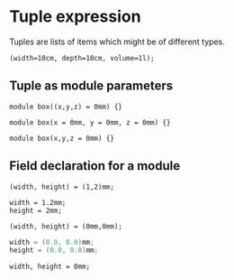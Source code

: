 
# Tuple expression

Tuples are lists of items which might be of different types.

```µCAD,tuples
(width=10cm, depth=10cm, volume=1l);
```

## Tuple as module parameters

```µCAD,parameters.A#fail
module box((x,y,z) = 0mm) {}
```

```µCAD,parameters.B
module box(x = 0mm, y = 0mm, z = 0mm) {}
```

```µCAD,parameters.C#fail
module box(x,y,z = 0mm) {}
```

## Field declaration for a module

```µCAD,fields.A#fail
(width, height) = (1,2)mm;
```

```µCAD,fields.B
width = 1.2mm;
height = 2mm;
```

```µCAD,fields.C#fail
(width, height) = (0mm,0mm);
```

```µCAD,fields.D
width = (0.0, 0.0)mm;
height = (0.0, 0.0)mm;
```

```µCAD,fields.E#fail
width, height = 0mm;
```
